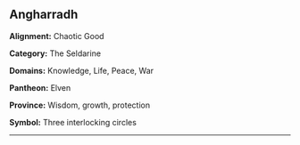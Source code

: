 ﻿## Angharradh

**Alignment:** Chaotic Good

**Category:** The Seldarine

**Domains:** Knowledge, Life, Peace, War

**Pantheon:** Elven

**Province:** Wisdom, growth, protection

**Symbol:** Three interlocking circles

---

